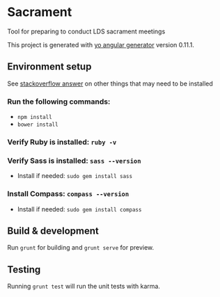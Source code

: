 # Sacrament

Tool for preparing to conduct LDS sacrament meetings

This project is generated with [yo angular generator](https://github.com/yeoman/generator-angular)
version 0.11.1.


## Environment setup

See [stackoverflow answer](http://stackoverflow.com/questions/27525074/compass-not-working-with-mithril-yeoman-generator) on other things that may need to be installed 

### Run the following commands:
* `npm install`
* `bower install`

### Verify Ruby is installed: `ruby -v`

### Verify Sass is installed: `sass --version`
* Install if needed: `sudo gem install sass`

### Install Compass: `compass --version`
* Install if needed: `sudo gem install compass`


## Build & development

Run `grunt` for building and `grunt serve` for preview.


## Testing

Running `grunt test` will run the unit tests with karma.
